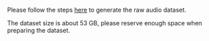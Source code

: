 Please follow the steps [here](https://github.com/ntudsp/araus-dataset-baseline-models/tree/main) to generate the raw audio dataset. 

The dataset size is about 53 GB, please reserve enough space when preparing the dataset.










